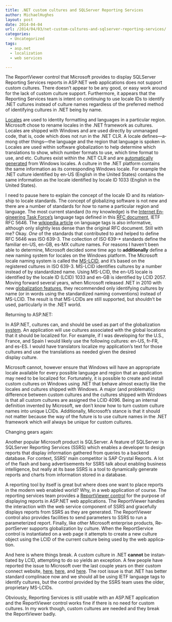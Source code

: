 ```yaml
---
title: .NET custom cultures and SQLServer Reporting Services
author: MichaelHughes
layout: post
date: 2014-04-04
url: /2014/04/03/net-custom-cultures-and-sqlserver-reporting-services/
categories:
  - Uncategorized
tags:
  - asp.net
  - localization
  - web services

---
```

The Re­portView­er control that Microsoft provides to display SQLServer Reporting Services reports in ASP.NET web ap­pli­ca­tions does not support custom cultures. There doesn’t appear to be any good, or easy work around for the lack of custom culture support. Fur­ther­more, it appears that the Reporting Services team is intent on continuing to use locale IDs to identify .NET cultures instead of culture names regardless of the preferred method of iden­ti­fy­ing cultures in .NET being by name.

<!--more-->

[Locales][1] are used to identity formatting and languages in a particular region. Microsoft chose to rename locales in the .NET framework as cultures. Locales are shipped with Windows and are used directly by unmanaged code, that is, code which does not run in the .NET CLR. A locale de­fines—a­mong other things—the language and the region that language is spoken in. Locales are used within software glob­al­iza­tion to help determine which trans­la­tions to show, which number formats to use, which time format to use, and etc. Cultures exist within the .NET CLR and are [au­to­mat­i­cal­ly generated][2] from Windows locales. A culture in the .NET platform contains the same in­for­ma­tion as its cor­re­spond­ing Windows locale. For example the .NET culture identified by en-US (English in the United States) contains the same in­for­ma­tion as the locale identified by locale ID 1033 (English in the United States).

I need to pause here to explain the concept of the locale ID and its re­la­tion­ship to locale standards. The concept of glob­al­iz­ing software is not new and there are a number of standards for _how_ to name a particular region and language. The most current standard (to my knowledge) is the [Internet En­gi­neer­ing Task Force’s][3] language tags defined in this [RFC document][4], IETF RFC 5646. The [wikipedia article][5] on language tags is also in­for­ma­tive, although only slightly less dense than the original RFC document. Still with me? Okay. _One_ of the standards that con­tributed to and helped to define RFC 5646 was ISO 639-3. The collection of ISO 639-* standards define the familiar en-US, en-GB, es-MX culture names. For reasons I haven’t been able to determine, Microsoft decided some time ago to **ad­di­tion­al­ly** define a new naming system for locales on the Windows platform. The Microsoft locale naming system is called the [MS-LCID][6], and it’s based on the registered cultures in ISO 639-3. MS-LCID identifies cultures by a number instead of by stan­dard­ized name. Using MS-LCID, the en-US locale is identified by the locale ID (LCID) 1033 and en-GB is identified by LCID 2057. Moving forward several years, when Microsoft released .NET in 2010 with new [glob­al­iza­tion features][7], they rec­om­mend­ed only identifying cultures by name (or in words using the stan­dard­ized naming con­ven­tions) instead of MS-LCID. The result is that MS-LCIDs are still supported, but shouldn’t be used, par­tic­u­lar­ly in the .NET world.

Returning to ASP.NET:

In ASP.NET, cultures can, and should be used as part of the glob­al­iza­tion [system][8]. An ap­pli­ca­tion will use cultures associated with the global locations that it should be localized for. For example, if I was developing for the U.S., France, and Spain I would likely use the following cultures: en-US, fr-FR, and es-ES. I would have trans­la­tors localize my ap­pli­ca­tion’s text for those cultures and use the trans­la­tions as needed given the desired display culture.

Microsoft cannot, however ensure that Windows will have an ap­pro­pri­ate locale available for every possible language and region that an ap­pli­ca­tion may need to be localized for. For­tu­nate­ly, it is possible to create and install custom cultures on Windows using .NET that behave almost exactly like the locales and cultures shipped with Windows. A major (and prob­lem­at­ic) difference between custom cultures and the cultures shipped with Windows is that all custom cultures are assigned the LCID 4096. Being an internal definition invented by Microsoft, we don’t know how to turn custom culture names into unique LCIDs. Ad­di­tion­al­ly, Microsoft’s stance is that it should not matter because the way of the future is to use culture names in the .NET framework which _will_ always be unique for custom cultures.

Changing gears again:

Another popular Microsoft product is SQLServer. A feature of SQLServer is SQLServer Reporting Services (SSRS) which enables a developer to design reports that display in­for­ma­tion gathered from queries to a backend database. For context, SSRS’ main competitor is SAP Crystal Reports. A lot of the flash and bang ad­ver­tise­ments for SSRS talk about enabling business in­tel­li­gence, but really at its base SSRS is a tool to dy­nam­i­cal­ly generate reports and charts from in­for­ma­tion stored in a database.

A reporting tool by itself is great but where does one want to place reports in the modern web enabled world? Why, in a web ap­pli­ca­tion of course. The reporting services team provides a [Re­portView­er control][9] for the purpose of displaying reports in ASP.NET web ap­pli­ca­tions. The Re­portView­er handles the in­ter­ac­tion with the web service component of SSRS and gracefully displays reports from SSRS as they are generated. The Re­portView­er control also provides facilities to send parameters to SSRS to run a parameterized report. Finally, like other Microsoft enterprise products, Re­port­Serv­er supports glob­al­iza­tion by culture. When the Re­port­Ser­vice control is in­stan­ti­at­ed on a web page it attempts to create a new culture object using the LCID of the current culture being used by the web ap­pli­ca­tion.

And here is where things break. A custom culture in .NET **cannot** be in­stan­ti­at­ed by LCID, attempting to do so yields an exception. A few people have reported the issue to Microsoft over the last couple years on their custom connect website, [here][10], [here][11], and [here][10]. The root issue is that .NET has better standard complinace now and we should all be using IETF language tags to identify cultures, but the control provided by the SSRS team uses the older, pro­pri­etary MS-LCIDs.</a>

Obviously, Reporting Services is still usable with an ASP.NET ap­pli­ca­tion and the Re­portView­er control works fine if there is no need for custom cultures. In my work though, custom cultures are needed and they break the Re­portVie­w­er badly.

 [1]: http://en.wikipedia.org/wiki/Locale
 [2]: http://msdn.microsoft.com/en-us/library/ms172470.aspx
 [3]: http://www.ietf.org/
 [4]: http://tools.ietf.org/html/rfc5646
 [5]: http://en.wikipedia.org/wiki/IETF_language_tag
 [6]: http://msdn.microsoft.com/en-us/library/cc233965%28v=prot.10%29.aspx
 [7]: http://msdn.microsoft.com/en-us/netframework/dd890508.aspx
 [8]: http://msdn.microsoft.com/en-us/library/h6270d0z.aspx
 [9]: http://msdn.microsoft.com/en-us/library/ms251671%28v=vs.100%29.aspx
 [10]: http://connect.microsoft.com/SQLServer/feedback/details/518511/reportviewer-culture-id-4096-0x1000-is-not-a-supported-culture-parameter-name-culture
 [11]: http://connect.microsoft.com/VisualStudio/feedback/details/355686/microsoft-reporting-webforms-fails-when-using-custom-cultureinfo